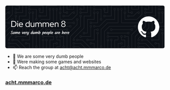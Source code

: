 ![Hello](./header.png)

- 👀 We are some very dumb people
- 🌱 Were making some games and websites
- 📫 Reach the group at [acht@acht.mmmarco.de](mailto:acht@acht.mmmarco.de)


### [acht.mmmarco.de](https://acht.mmmarco.de/)
<!---
i-like-trains-de/i-like-trains-de is a ✨ special ✨ repository because its `README.md` (this file) appears on your GitHub profile.
You can click the Preview link to take a look at your changes.
--->
